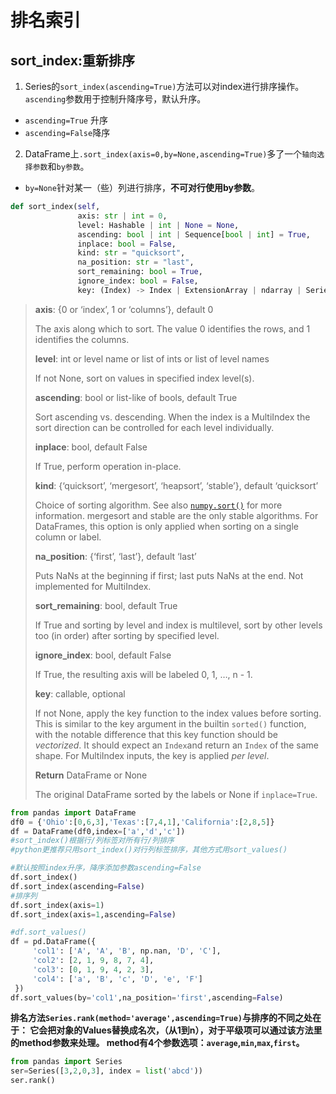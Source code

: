 # 排名索引
## sort_index:重新排序
1. Series的`sort_index(ascending=True)`方法可以对index进行排序操作。`ascending`参数用于控制升降序号，默认升序。
+ `ascending=True` 升序
+ `ascending=False`降序
2. DataFrame上`.sort_index(axis=0,by=None,ascending=True)`多了一个`轴向选择参数`和`by参数`。
+ `by=None`针对某一（些）列进行排序，**不可对行使用by参数**。
```python
def sort_index(self,
               axis: str | int = 0,
               level: Hashable | int | None = None,
               ascending: bool | int | Sequence[bool | int] = True,
               inplace: bool = False,
               kind: str = "quicksort",
               na_position: str = "last",
               sort_remaining: bool = True,
               ignore_index: bool = False,
               key: (Index) -> Index | ExtensionArray | ndarray | Series | None = None)
```
> **axis**:	{0 or ‘index’, 1 or ‘columns’}, default 0
>
> The axis along which to sort. The value 0 identifies the rows, and 1 identifies the columns.
>
> **level**:	int or level name or list of ints or list of level names
>
> If not None, sort on values in specified index level(s).
>
> **ascending**:	bool or list-like of bools, default True
>
> Sort ascending vs. descending. When the index is a MultiIndex the sort direction can be controlled for each level individually.
>
> **inplace**:	bool, default False
>
> If True, perform operation in-place.
>
> **kind**:	{‘quicksort’, ‘mergesort’, ‘heapsort’, ‘stable’}, default ‘quicksort’
>
> Choice of sorting algorithm. See also [`numpy.sort()`](https://numpy.org/doc/stable/reference/generated/numpy.sort.html#numpy.sort) for more information. mergesort and stable are the only stable algorithms. For DataFrames, this option is only applied when sorting on a single column or label.
>
>  **na_position**:	{‘first’, ‘last’}, default ‘last’
>
> Puts NaNs at the beginning if first; last puts NaNs at the end. Not implemented for MultiIndex.
>
> **sort_remaining**:	bool, default True
>
> If True and sorting by level and index is multilevel, sort by other levels too (in order) after sorting by specified level.
>
> **ignore_index**:	bool, default False
>
> If True, the resulting axis will be labeled 0, 1, …, n - 1.
>
> **key**:	callable, optional
>
> If not None, apply the key function to the index values before sorting. This is similar to the key argument in the builtin `sorted()` function, with the notable difference that this key function should be *vectorized*. It should expect an `Index`and return an `Index` of the same shape. For MultiIndex inputs, the key is applied *per level*.
>
> **Return**	 DataFrame or None
>
> The original DataFrame sorted by the labels or None if `inplace=True`.

```python
from pandas import DataFrame
df0 = {'Ohio':[0,6,3],'Texas':[7,4,1],'California':[2,8,5]}
df = DataFrame(df0,index=['a','d','c'])
#sort_index()根据行/列标签对所有行/列排序
#python更推荐只用sort_index()对行列标签排序，其他方式用sort_values()

#默认按照index升序，降序添加参数ascending=False
df.sort_index()
df.sort_index(ascending=False)
#排序列
df.sort_index(axis=1)
df.sort_index(axis=1,ascending=False)

#df.sort_values()
df = pd.DataFrame({
     'col1': ['A', 'A', 'B', np.nan, 'D', 'C'],
     'col2': [2, 1, 9, 8, 7, 4],
     'col3': [0, 1, 9, 4, 2, 3],
     'col4': ['a', 'B', 'c', 'D', 'e', 'F']
 })
df.sort_values(by='col1',na_position='first',ascending=False)
```

**排名方法`Series.rank(method='average',ascending=True)`与排序的不同之处在于：
它会把对象的Values替换成名次，（从1到n），对于平级项可以通过该方法里的method参数来处理。
method有4个参数选项：`average`,`min`,`max`,`first`。**
```python
from pandas import Series
ser=Series([3,2,0,3], index = list('abcd'))
ser.rank()

```
